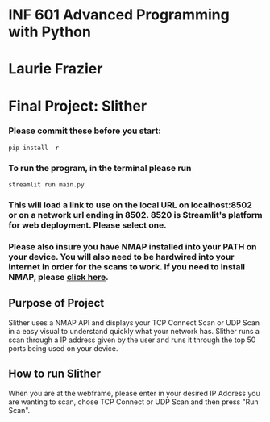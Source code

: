 # INF 601 Advanced Programming with Python
# Laurie Frazier
# Final Project: Slither


### Please commit these before you start:
````
pip install -r
````
### To run the program, in the terminal please run
````
streamlit run main.py
````
### This will load a link to use on the local URL on localhost:8502 or on a network url ending in 8502. 8520 is Streamlit's platform for web deployment. Please select one.
### Please also insure you have NMAP installed into your PATH on your device. You will also need to be hardwired into your internet in order for the scans to work. If you need to install NMAP, please [click here](https://nmap.org/download).
## Purpose of Project
Slither uses a NMAP API and displays your TCP Connect Scan or UDP Scan in a easy visual to understand quickly what your network has. 
Slither runs a scan through a IP address given by the user and runs it through the top 50 ports being used on your device.
## How to run Slither
When you are at the webframe, please enter in your desired IP Address you are wanting to scan, chose TCP Connect or UDP Scan and then press "Run Scan".
